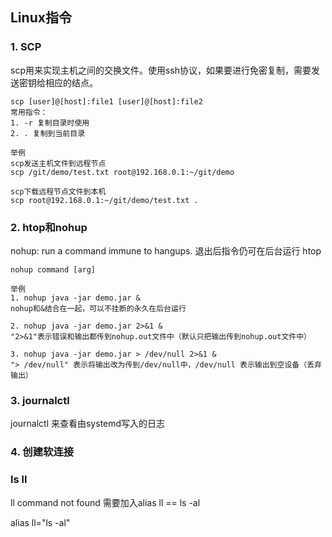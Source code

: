 ## Linux指令

### 1. SCP
scp用来实现主机之间的交换文件。使用ssh协议，如果要进行免密复制，需要发送密钥给相应的结点。

    scp [user]@[host]:file1 [user]@[host]:file2
    常用指令：
    1. -r 复制目录时使用
    2. . 复制到当前目录
```$xslt
举例
scp发送主机文件到远程节点
scp /git/demo/test.txt root@192.168.0.1:~/git/demo

scp下载远程节点文件到本机
scp root@192.168.0.1:~/git/demo/test.txt .
```

### 2. htop和nohup
nohup: run a command immune to hangups. 退出后指令仍可在后台运行
htop

    nohup command [arg]
    
```$xslt
举例
1. nohup java -jar demo.jar &
nohup和&结合在一起，可以不挂断的永久在后台运行

2. nohup java -jar demo.jar 2>&1 &
"2>&1"表示错误和输出都传到nohup.out文件中（默认只把输出传到nohup.out文件中）

3. nohup java -jar demo.jar > /dev/null 2>&1 &
"> /dev/null" 表示将输出改为传到/dev/null中，/dev/null 表示输出到空设备（丢弃输出）

```

### 3. journalctl
journalctl 来查看由systemd写入的日志


### 4. 创建软连接

### ls ll
ll command not found 需要加入alias ll == ls -al

alias ll="ls -al"



